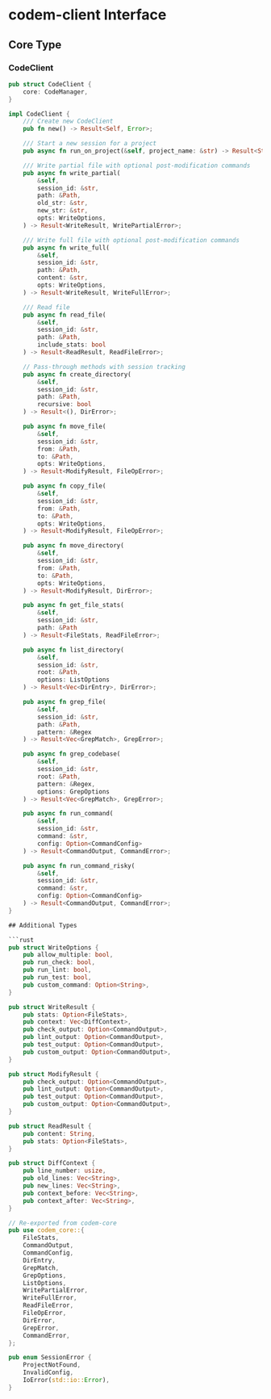 # codem-client Interface

## Core Type

### CodeClient
```rust
pub struct CodeClient {
    core: CodeManager,
}

impl CodeClient {
    /// Create new CodeClient
    pub fn new() -> Result<Self, Error>;

    /// Start a new session for a project
    pub async fn run_on_project(&self, project_name: &str) -> Result<String, SessionError>;

    /// Write partial file with optional post-modification commands
    pub async fn write_partial(
        &self,
        session_id: &str,
        path: &Path,
        old_str: &str,
        new_str: &str,
        opts: WriteOptions,
    ) -> Result<WriteResult, WritePartialError>;

    /// Write full file with optional post-modification commands
    pub async fn write_full(
        &self,
        session_id: &str,
        path: &Path,
        content: &str,
        opts: WriteOptions,
    ) -> Result<WriteResult, WriteFullError>;

    /// Read file
    pub async fn read_file(
        &self,
        session_id: &str,
        path: &Path,
        include_stats: bool
    ) -> Result<ReadResult, ReadFileError>;

    // Pass-through methods with session tracking
    pub async fn create_directory(
        &self, 
        session_id: &str,
        path: &Path, 
        recursive: bool
    ) -> Result<(), DirError>;

    pub async fn move_file(
        &self,
        session_id: &str,
        from: &Path,
        to: &Path,
        opts: WriteOptions,
    ) -> Result<ModifyResult, FileOpError>;

    pub async fn copy_file(
        &self,
        session_id: &str,
        from: &Path,
        to: &Path,
        opts: WriteOptions,
    ) -> Result<ModifyResult, FileOpError>;

    pub async fn move_directory(
        &self,
        session_id: &str,
        from: &Path,
        to: &Path,
        opts: WriteOptions,
    ) -> Result<ModifyResult, DirError>;

    pub async fn get_file_stats(
        &self,
        session_id: &str,
        path: &Path
    ) -> Result<FileStats, ReadFileError>;

    pub async fn list_directory(
        &self,
        session_id: &str,
        root: &Path,
        options: ListOptions
    ) -> Result<Vec<DirEntry>, DirError>;

    pub async fn grep_file(
        &self,
        session_id: &str,
        path: &Path,
        pattern: &Regex
    ) -> Result<Vec<GrepMatch>, GrepError>;

    pub async fn grep_codebase(
        &self,
        session_id: &str,
        root: &Path,
        pattern: &Regex,
        options: GrepOptions
    ) -> Result<Vec<GrepMatch>, GrepError>;

    pub async fn run_command(
        &self,
        session_id: &str,
        command: &str,
        config: Option<CommandConfig>
    ) -> Result<CommandOutput, CommandError>;

    pub async fn run_command_risky(
        &self,
        session_id: &str,
        command: &str,
        config: Option<CommandConfig>
    ) -> Result<CommandOutput, CommandError>;
}

## Additional Types

```rust
pub struct WriteOptions {
    pub allow_multiple: bool,
    pub run_check: bool,
    pub run_lint: bool,
    pub run_test: bool,
    pub custom_command: Option<String>,
}

pub struct WriteResult {
    pub stats: Option<FileStats>,
    pub context: Vec<DiffContext>,
    pub check_output: Option<CommandOutput>,
    pub lint_output: Option<CommandOutput>,
    pub test_output: Option<CommandOutput>,
    pub custom_output: Option<CommandOutput>,
}

pub struct ModifyResult {
    pub check_output: Option<CommandOutput>,
    pub lint_output: Option<CommandOutput>,
    pub test_output: Option<CommandOutput>,
    pub custom_output: Option<CommandOutput>,
}

pub struct ReadResult {
    pub content: String,
    pub stats: Option<FileStats>,
}

pub struct DiffContext {
    pub line_number: usize,
    pub old_lines: Vec<String>,
    pub new_lines: Vec<String>,
    pub context_before: Vec<String>,
    pub context_after: Vec<String>,
}

// Re-exported from codem-core
pub use codem_core::{
    FileStats,
    CommandOutput,
    CommandConfig,
    DirEntry,
    GrepMatch,
    GrepOptions,
    ListOptions,
    WritePartialError,
    WriteFullError,
    ReadFileError,
    FileOpError,
    DirError,
    GrepError,
    CommandError,
};

pub enum SessionError {
    ProjectNotFound,
    InvalidConfig,
    IoError(std::io::Error),
}
```